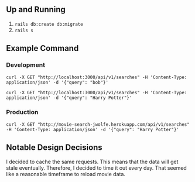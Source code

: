## Up and Running

1) `rails db:create db:migrate`
2) `rails s`

## Example Command

### Development

`curl -X GET "http://localhost:3000/api/v1/searches" -H 'Content-Type: application/json' -d '{"query": "bob"}'`

`curl -X GET "http://localhost:3000/api/v1/searches" -H 'Content-Type: application/json' -d '{"query": "Harry Potter"}'`

### Production 

`curl -X GET "http://movie-search-jwolfe.herokuapp.com/api/v1/searches" -H 'Content-Type: application/json' -d '{"query": "Harry Potter"}'`

## Notable Design Decisions

I decided to cache the same requests. This means that the data will get stale eventually. Therefore,
I decided to time it out every day. That seemed like a reasonable timeframe to reload movie data.
